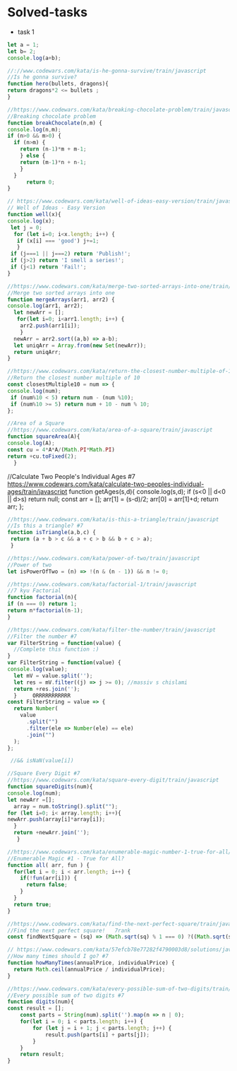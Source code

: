 # Solved-tasks
* task 1
```javascript
let a = 1;
let b= 2;
console.log(a+b);
```
```javascript
//://www.codewars.com/kata/is-he-gonna-survive/train/javascript
//Is he gonna survive?
function hero(bullets, dragons){
return dragons*2 <= bullets ;
}
```
```javascript
//https://www.codewars.com/kata/breaking-chocolate-problem/train/javascript
//Breaking chocolate problem
function breakChocolate(n,m) {
console.log(n,m);
if (n>0 && m>0) {
  if (n>m) {
    return (n-1)*m + m-1;
    } else {
    return (m-1)*n + n-1;
    }
  }
      return 0;
}
```
```javascript
// https://www.codewars.com/kata/well-of-ideas-easy-version/train/javascript
// Well of Ideas - Easy Version
function well(x){
console.log(x);
 let j = 0;
  for (let i=0; i<x.length; i++) {
   if (x[i] === 'good') j+=1;
   }
 if (j===1 || j===2) return 'Publish!';
 if (j>2) return 'I smell a series!';
 if (j<1) return 'Fail!';
}
```
```javascript
//https://www.codewars.com/kata/merge-two-sorted-arrays-into-one/train/javascript
//Merge two sorted arrays into one
function mergeArrays(arr1, arr2) {
console.log(arr1, arr2);
  let newArr = [];
   for(let i=0; i<arr1.length; i++) {
    arr2.push(arr1[i]);
    }
  newArr = arr2.sort((a,b) => a-b);
  let uniqArr = Array.from(new Set(newArr));
  return uniqArr;
}
```

```javascript
//https://www.codewars.com/kata/return-the-closest-number-multiple-of-10/train/javascript
//Return the closest number multiple of 10
const closestMultiple10 = num => {
console.log(num);
 if (num%10 < 5) return num - (num %10);
 if (num%10 >= 5) return num + 10 - num % 10;
};
```

```javascript
//Area of a Square
//https://www.codewars.com/kata/area-of-a-square/train/javascript
function squareArea(A){
console.log(A);
const cu = 4*A*A/(Math.PI*Math.PI)
return +cu.toFixed(2);
  }
```
//Calculate Two People's Individual Ages #7
https://www.codewars.com/kata/calculate-two-peoples-individual-ages/train/javascript
function getAges(s,d){
console.log(s,d);
if (s<0 || d<0 || d>s) return null;
const arr = [];
arr[1] = (s-d)/2;
arr[0] = arr[1]+d;
return arr;
};
```javascript
//https://www.codewars.com/kata/is-this-a-triangle/train/javascript
//Is this a triangle? #7
function isTriangle(a,b,c) {
 return (a + b > c && a + c > b && b + c > a);
 }
```

```javascript
//https://www.codewars.com/kata/power-of-two/train/javascript
//Power of two
let isPowerOfTwo = (n) => !(n & (n - 1)) && n != 0;
```

```javascript
//https://www.codewars.com/kata/factorial-1/train/javascript
//7 kyu Factorial
function factorial(n){
if (n === 0) return 1;
return n*factorial(n-1);
}
```

```javascript
//https://www.codewars.com/kata/filter-the-number/train/javascript
//Filter the number #7
var FilterString = function(value) {
  //Complete this function :)
}
var FilterString = function(value) {
console.log(value);
  let mV = value.split('');
  let res = mV.filter((j) => j >= 0); //massiv s chislami
  return +res.join('');
  }     ORRRRRRRRRRR
const FilterString = value => {
  return Number(
    value
      .split("")
      .filter(ele => Number(ele) == ele)
      .join("")
  );
};

 //&& isNaN(value[i])

```

```javascript
//Square Every Digit #7
//https://www.codewars.com/kata/square-every-digit/train/javascript
function squareDigits(num){
console.log(num);
let newArr =[];
  array = num.toString().split("");
for (let i=0; i< array.length; i++){
newArr.push(array[i]*array[i]);
  }
  return +newArr.join('');
   }

```

```javascript
//https://www.codewars.com/kata/enumerable-magic-number-1-true-for-all/train/javascript
//Enumerable Magic #1 - True for All?
function all( arr, fun ) {
  for(let i = 0; i < arr.length; i++) {
    if(!fun(arr[i])) {
      return false;
    }
  }
  return true;
}
```

```javascript
//https://www.codewars.com/kata/find-the-next-perfect-square/train/javascript
//Find the next perfect square!   7rank
const findNextSquare = (sq) => (Math.sqrt(sq) % 1 === 0) ?((Math.sqrt(sq)+1)*(Math.sqrt(sq)+1)) : -1;
```
```javascript
// https://www.codewars.com/kata/57efcb78e77282f4790003d8/solutions/javascript
//How many times should I go? #7
function howManyTimes(annualPrice, individualPrice) {
  return Math.ceil(annualPrice / individualPrice);
}
```

```javascript
//https://www.codewars.com/kata/every-possible-sum-of-two-digits/train/javascript
//Every possible sum of two digits #7
function digits(num){
const result = [];
    const parts = String(num).split('').map(n => n | 0);
    for(let i = 0; i < parts.length; i++) {
        for (let j = i + 1; j < parts.length; j++) {
            result.push(parts[i] + parts[j]);
        }
    }
    return result;
}
```

```javascript
```

```javascript
```

```javascript
```

```javascript
```

```javascript
```

```javascript
```

```javascript
```

```javascript
```

```javascript
```

```javascript
```

```javascript
```